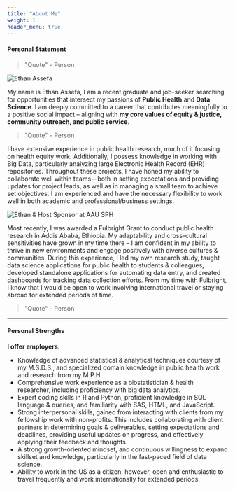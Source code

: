 ```yaml
---
title: "About Me"
weight: 1
header_menu: true
---
```



#### Personal Statement

> "Quote" - Person

![Ethan Assefa](/images/Ethan_Headshot1.jpg)

My name is Ethan Assefa, I am a recent graduate and job-seeker searching for opportunities that intersect my passions of **Public Health** and **Data Science**. I am deeply committed to a career that contributes meaningfully to a positive social impact – aligning with **my core values of equity & justice, community outreach, and public service**. 

> "Quote" - Person

I have extensive experience in public health research, much of it focusing on health equity work. Additionally, I possess knowledge in working with Big Data, particularly analyzing large Electronic Health Record (EHR) repositories. Throughout these projects, I have honed my ability to collaborate well within teams – both in setting expectations and providing updates for project leads, as well as in managing a small team to achieve set objectives. I am experienced and have the necessary flexibility to work well in both academic and professional/business settings.

![Ethan & Host Sponsor at AAU SPH](/images/Ethan_SPH_crop.jpg)

Most recently, I was awarded a Fulbright Grant to conduct public health research in Addis Ababa, Ethiopia. My adaptability and cross-cultural sensitivities have grown in my time there – I am confident in my ability to thrive in new environments and engage positively with diverse cultures & communities. During this experience, I led my own research study, taught data science applications for public health to students & colleagues, developed standalone applications for automating data entry, and created dashboards for tracking data collection efforts. From my time with Fulbright, I know that I would be open to work involving international travel or staying abroad for extended periods of time.

> "Quote" - Person

---

#### Personal Strengths

**I offer employers:**

- Knowledge of advanced statistical & analytical techniques courtesy of my M.S.D.S., and specialized domain knowledge in public health work and research from my M.P.H.
- Comprehensive work experience as a biostatistician & health researcher, including proficiency with big data analytics.
- Expert coding skills in R and Python, proficient knowledge in SQL language & queries, and familiarity with SAS, HTML, and JavaScript.
- Strong interpersonal skills, gained from interacting with clients from my fellowship work with non-profits. This includes collaborating with client partners in determining goals & deliverables, setting expectations and deadlines, providing useful updates on progress, and effectively applying their feedback and thoughts.
- A strong growth-oriented mindset, and continuous willingness to expand skillset and knowledge, particularly in the fast-paced field of data science.
- Ability to work in the US as a citizen, however, open and enthusiastic to travel frequently and work internationally for extended periods.

